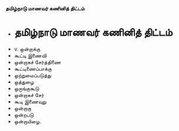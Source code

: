 **தமிழ்நாடு மாணவர் கணினித் திட்டம்**
- # தமிழ்நாடு மாணவர் கணினித் திட்டம்
- v. ஒன்றாக்கு
-  கூட்டி இணைவி
- ஒன்றாகச் சேர்த்திணை
- கூட்டிணைப்பாக்கு
-  ஒற்றுமைப்படுத்து
- ஒத்துழை
- ஒருங்குகூடு
- ஒன்றாகச் சேர்
- கூடி இணைவுறு
- ஒன்றாகு
- ஒன்றபடு
- ஒன்றாயிழை.

